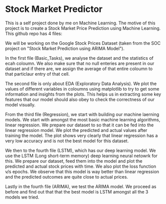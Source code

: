 # Stock Market Predictor
This is a self project done by me on Machine Learning.
The motive of this project is to create a Stock Market Price Prediction using Machine Learning.
This github repo has 4 files:

We will be working on the Google Stock Prices Dataset (taken from the SOC project on "Stock Market Prediction using ARIMA Model").

In the first file (Basic_Tasks), we analyse the dataset and the statistics of ecah coloumn. We also make sure that no null enteries are present in our dataset and if there are, we assign the average of that entire coloumn to that particlaur entry of that cell.

The second file is only about EDA (Exploratory Data Analysis). We plot the values of different variables in coloumns using matplotlib to try to get some information and insights from the plots. This helps us in extracting some key features that our model should also obey to check the correctness of our model visually.

From the third file (Regression), we start with building our machine laerning models. We start with amongst the most basic machine learning algorithms, linear regression. We prepare our dataset to so that it can be fed into the linear regression model. We plot the predicted and actual values after training the model. The plot shows very clearly that linear regression has a very low accuracy and is not the best model for this dataset.

We then to the fourth file (LSTM), which has our deep learning model. We use the LSTM (Long short-term memory) deep learning neural netowrk for this. We prepare our dataset, feed them into the model and plot the predicted and actual stock prices with time. We also plot the loss function v/s epochs. We observe that this model is way better than linear regression and the predicted outcomes are quite close to actual prices.

Lastly in the fourth file (ARIMA), we test the ARIMA model. We proceed as before and find out that that the best model is LSTM amongst all the 3 models we tried.
